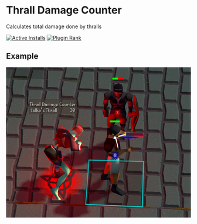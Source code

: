 # Thrall Damage Counter
Calculates total damage done by thralls

[![Active Installs](http://img.shields.io/endpoint?url=https://i.pluginhub.info/shields/installs/plugin/thrall-damage-counter)](https://runelite.net/plugin-hub/show/thrall-damage-counter)
[![Plugin Rank](http://img.shields.io/endpoint?url=https://i.pluginhub.info/shields/rank/plugin/thrall-damage-counter)](https://runelite.net/plugin-hub/show/thrall-damage-counter)

## Example
![thrall-damage-calc.png](thrall-damage-calc.png)